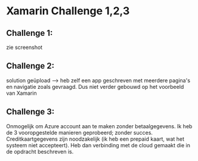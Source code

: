 # Xamarin Challenge 1,2,3

## Challenge 1: 
zie screenshot
## Challenge 2: 
solution geüpload --> heb zelf een app geschreven met meerdere pagina's en navigatie zoals gevraagd. Dus niet verder gebouwd op het voorbeeld van Xamarin
## Challenge 3: 
Onmogelijk om Azure account aan te maken zonder betaalgegevens. Ik heb de 3 vooropgestelde manieren geprobeerd; zonder succes. Creditkaartgegevens zijn noodzakelijk (ik heb een prepaid kaart, wat het systeem niet accepteert). Heb dan verbinding met de cloud gemaakt die in de opdracht beschreven is.
